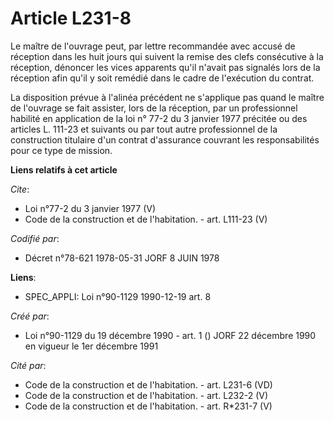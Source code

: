# Article L231-8

Le maître de l'ouvrage peut, par lettre recommandée avec accusé de réception dans les huit jours qui suivent la remise des
clefs consécutive à la réception, dénoncer les vices apparents qu'il n'avait pas signalés lors de la réception afin qu'il y
soit remédié dans le cadre de l'exécution du contrat. 

La disposition prévue à l'alinéa précédent ne s'applique pas quand le maître de l'ouvrage se fait assister, lors de la
réception, par un professionnel habilité en application de la loi n° 77-2 du 3 janvier 1977 précitée ou des articles L.
111-23 et suivants ou par tout autre professionnel de la construction titulaire d'un contrat d'assurance couvrant les
responsabilités pour ce type de mission.

**Liens relatifs à cet article**

_Cite_:

  - Loi n°77-2 du 3 janvier 1977 (V)
  - Code de la construction et de l'habitation. - art. L111-23 (V)

_Codifié par_:

  - Décret n°78-621 1978-05-31 JORF 8 JUIN 1978

**Liens**:

  - SPEC_APPLI: Loi n°90-1129 1990-12-19 art. 8

_Créé par_:

  - Loi n°90-1129 du 19 décembre 1990 - art. 1 () JORF 22 décembre 1990 en vigueur le 1er décembre 1991

_Cité par_:

  - Code de la construction et de l'habitation. - art. L231-6 (VD)
  - Code de la construction et de l'habitation. - art. L232-2 (V)
  - Code de la construction et de l'habitation. - art. R*231-7 (V)
